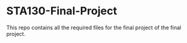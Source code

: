 # STA130-Final-Project

This repo contains all the required files for the final project of the final project.
